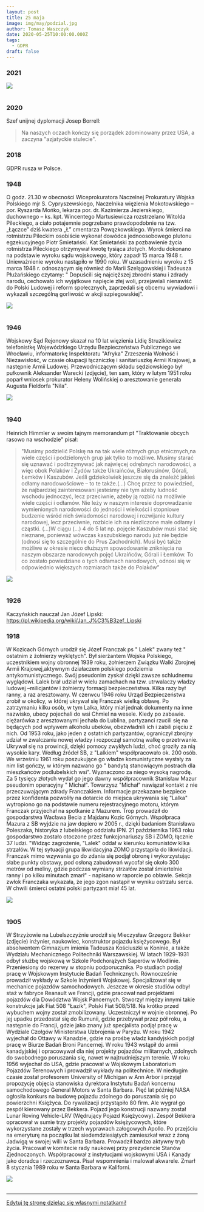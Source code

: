 ```yaml
---
layout: post
title: 25 maja
image: img/may/podzial.jpg
author: Tomasz Waszczyk
date: 2020-05-25T10:00:00.000Z
tags:
  - GDPR
draft: false
---
```


### 2021

<img src="./img/may/szczepienia.jpg"><br><br>

### 2020

Szef unijnej dyplomacji Josep Borrell:

> Na naszych oczach kończy się porządek zdominowany przez USA, a zaczyna "azjatyckie stulecie".

<!-- Zwyrodnialec IV RP
Ilustracja patologii w Sądzie Najwyższym jest to, że sędzią dyscyplinarnym jest były prokurator - sadysta, który od kobiety wymuszał zeznania między skurczami porodowymi.
Historię Marysi (imię autentyczne) opisałem rok temu w książce o Ziobrze. Jest dla mnie koronnym dowodem zwyrodnialstwa i bezkarności polskich prokuratorów. I tego, że sprawiedliwość jest w naszym wymiarze sprawiedliwości tylko ładnym szyldem i pustosłowiem, za którym nic się nie kryje. I to niezależnie od tego kto rządzi.
Mamy rok 2002. Marysia rozpoczyna pracę jako księgowa w firmie, która należy do człowieka o nazwisku nic jeszcze nikomu nie mówiącym: Marek Dochnal. Praca jak praca, formalności, dokumenty, podatki, deklaracje. Wszystko układa się dobrze, firma się rozwija a Marysia regularnie pobiera pensję i to całkiem atrakcyjną. Wszystko kończy się gdy jej szef trafia do aresztu za udział w aferze korupcyjnej a media ujawniają szczegóły procederu: wręczanie łapówek posłom SLD w zamian za korzystne rozwiązania legislacyjne. Dochnal trafia do aresztu i przechodzi do historii jako człowiek odsiadujący lata za kratkami bez wyroku.
Marysia, chcąc nie chcąc, staje się głównym świadkiem w sprawie. Katowicka prokuratura wzywa ją na przesłuchania. Marysia stawia się na każde wezwanie, odpowiada na pytania precyzyjnie ale zgodnie z prawdą. Mówi to, co wie i to, czego jest pewna. Nie mówi tego, czego nie wie, co gniewa prowadzącego sprawę prokuratora.
W 2006 roku sprawę przejmuje prokurator Adam Roch - "pistolet" ukierunkowany na jej dokończenie za wszelką cenę. Wiadomo, Dochnal to SLD, SLD to postkomuniści, postkomuniści to wróg PiS-u. Za ujawnienie wielkiej afery można by dostać nagrodę od samego Ziobry. Prokurator Roch zabiera się więc do działania.
24 listopada 2006 pod dom Marysi przyjeżdża policja i zatrzymuje ją. Prokurator Roch stawia jej zarzuty przestępstw gospodarczych na wiele milionów złotych. Zarzuty sformułowane są dość ogólnie. Prokurator Roch chce, aby Marysia pogrążyła swojego szefa zeznaniami, których oczekuje od niej prokuratura. Kobieta odmawia - nie będzie kłamać pod przysięgą. Rozgniewany prokurator Roch kieruje więc do sądu wniosek o areszt. Uzasadnia go tym, że... Marysia nie przyznała się do winy. To novum nawet jak na standardy IV RP - nieprzyznanie się staje się argumentem za aresztem. Sąd wniosek akceptuje. Sprawa ma dramatyczną wymowę. Marysia jest w dziewiątym miesiącu ciąży i to ciąży, którą lekarze uznają za zagrożoną. Z sądu w Katowicach policyjną suką jedzie przez całą Polskę do Grudziądza, bo tam się znajduje więzienny oddział położniczo - ginekologiczny. Autostrady A-1 jeszcze nie ma, droga jest dziurawa i podróż trwa bardzo długo. Dla ciężarnej Marysi jest to dodatkowa męka. Co więcej: prokuratura odmawia jej widzeń z mężem, choć takie prawo gwarantuje jej kodeks.
Po miesiącu, za kratkami, dla Marysi następuje czas rozwiązania. Staje się to przedmiotem "targów" z policją i prokuraturą. Marysia słyszy: "jak nie zeznasz (tego, co chcemy) to będziesz rodzić w celi". Rozumiecie to dobrze?
Szczegóły porodu znane są z listu, który przerażona Marysia wysyła do ówczesnej Pierwszej Damy - Marii Kaczyńskiej. List cytuję w książce o Ziobrze "Uwikłany" - kto ciekaw niech tam zajrzy. W skrócie: policjanci odbierali od Marysi zeznania między skurczami porodowymi. Oczywiście dbając o to, aby zeznania miały oczekiwaną treść, niekoniecznie zgodną z prawdą. Wyobrażacie to sobie? Sam list Marysi do prezydentowej jest jednym z bardziej wstrząsających dokumentów, jakie czytałem w życiu.
Marysia ma szczęście: dziecko rodzi się zdrowe. Wkrótce potem odzyskuje wolność. Kieruje sprawę do Trybunału w Strasburgu a ten stwierdza,że stosowane wobec niej metody "mają znamiona tortur". To, co sędziowie ze Strasburga piszą o postępowaniu polskich władz wystawia naszemu państwu jak najgorszą opinię. Normalnie do sprawy powinien wkroczyć prokurator i szybko (i na bardzo długo) za kratki posłać pana Rocha. Ostatecznie Marysia zgadza się na ugodę i dostaje odszkodowanie (z pieniędzy podatników).
Po ośmiu latach PiS wraca do władzy i bierze się za walkę z Sądem Najwyższym. Powstaje Izba Dyscyplinarna, która ma piętnować przestępstwa sędziów i prokuratorów. W niej sędzią, z nadania PiS i samego Ziobry, zostaje... Adam Roch. Nie wierzycie? To sprawdźcie w Internecie. Bandyta i zwyrodnialec ma teraz w majestacie prawa rozsądzać sprawy dotyczące nieprawidłowości w działaniach sądów i prokuratur. Jakie te wyroki będą - nietrudno się domyśleć. 
Gdyby w naszym kraju panowała elementarna sprawiedliwość, Roch zgniłby w więzieniu, z którego mógłby wyjść po wielu latach do przytułku dla bezdomnych, bo w tym czasie cały jego majątek (i pieniądze zarobione na pracy w więzieniu) powinien zostać skonfiskowany na odszkodowanie dla Marysi. Niby dlaczego za jego zwyrodnialstwo płacić ma podatnik? -->

### 2018

GDPR rusza w Polsce.

### 1948

O godz. 21.30 w obecności Wiceprokuratora Naczelnej Prokuratury Wojska Polskiego mjr S. Cypryszewskiego, Naczelnika więzienia Mokotowskiego – por. Ryszarda Mońko, lekarza por. dr. Kazimierza Jezierskiego, duchownego – ks. kpt. Wincentego Martusiewicza rozstrzelano Witolda Pileckiego, a ciało potajemnie pogrzebano prawdopodobnie na tzw. „Łączce” dziś kwatera „Ł” cmentarza Powązkowskiego. Wyrok śmierci na rotmistrzu Pileckim osobiście wykonał dowódca jednoosobowego plutonu egzekucyjnego Piotr Śmietański. Kat Śmietański za pozbawienie życia rotmistrza Pileckiego otrzymywał kwotę tysiąca złotych. Mordu dokonano na podstawie wyroku sądu wojskowego, który zapadł 15 marca 1948 r. Unieważnienie wyroku nastąpiło w 1990 roku.
W uzasadnieniu wyroku z 15 marca 1948 r. odnoszącym się również do Marii Szelągowskiej i Tadeusza Płużańskiego czytamy:
" Dopuścili się najcięższej zbrodni stanu i zdrady narodu, cechowało ich wyjątkowe napięcie złej woli, przejawiali nienawiść do Polski Ludowej i reform społecznych, zaprzedali się obcemu wywiadowi i wykazali szczególną gorliwość w akcji szpiegowskiej”.

<img src="./img/may/smierpilecki.jpg"><br><br>

### 1946

Wojskowy Sąd Rejonowy skazał na 10 lat więzienia Lidię Struzikiewicz telefonistkę Wojewódzkiego Urzędu Bezpieczeństwa Publicznego we Wrocławiu, informatorkę Inspektoratu "Afryka" Zrzeszenia Wolność i Niezawisłość, w czasie okupacji łączniczkę i sanitariuszkę Armii Krajowej, a następnie Armii Ludowej. Przewodniczącym składu sędziowskiego był pułkownik Aleksander Warecki (zdjęcie), ten sam, który w lutym 1951 roku poparł wniosek prokurator Heleny Wolińskiej o aresztowanie generała Augusta Fieldorfa "Nila".

<img src="./img/may/lidia.jpg"><br><br>

### 1940

Heinrich Himmler w swoim tajnym memorandum pt "Traktowanie obcych rasowo na wschodzie" pisał:

> "Musimy podzielić Polskę na na tak wiele różnych grup etnicznych,na wiele części i podzielonych grup jak tylko to możliwe. Musimy starać się uznawać i podtrzymywać jak najwięcej odrębnych narodowości, a więc obok Polaków i Żydów także Ukraińców, Białorusinów, Górali, Łemków i Kaszubów. Jeśli gdziekolwiek jeszcze się da znaleźć jakieś odłamy narodowościowe – to te także.(...) Chcę przez to powiedzieć, że najbardziej zainteresowani jesteśmy nie tym ażeby ludność wschodu jednoczyć, lecz przeciwnie, ażeby ją rozbić na możliwie wiele części i odłamów. Nie leży w naszym interesie doprowadzanie wymienionych narodowości do jedności i wielkości i stopniowe budzenie wśród nich świadomości narodowej i rozwijanie kultury narodowej, lecz przeciwnie, rozbicie ich na niezliczone małe odłamy i cząstki. (...)W ciągu (...) 4 do 5 lat np. pojęcie Kaszubów musi stać się nieznane, ponieważ wówczas kaszubskiego narodu już nie będzie (odnosi się to szczególnie do Prus Zachodnich). Musi być także możliwe w okresie nieco dłuższym spowodowanie zniknięcia na naszym obszarze narodowych pojęć Ukraińców, Górali i Łemków. To co zostało powiedziane o tych odłamach narodowych, odnosi się w odpowiednio większych rozmiarach także do Polaków”

<img src="./img/may/podzial.jpg"><br><br>

### 1926

Kaczyńskich nauczał Jan Józef Lipski: https://pl.wikipedia.org/wiki/Jan_J%C3%B3zef_Lipski

### 1918

W Kozicach Górnych urodził się Józef Franczak ps " Lalek" zwany też " ostatnim z żołnierzy wyklętych".
Był sierżantem Wojska Polskiego, uczestnikiem wojny obronnej 1939 roku, żołnierzem Związku Walki Zbrojnej Armii Krajowej,aktywnym działaczem polskiego podziemia antykomunistycznego. Swój pseudonim zyskał dzięki zawsze schludnemu wyglądowi.
Lalek brał udział w wielu zamachach na tzw. utrwalaczy władzy ludowej –milicjantów i żołnierzy formacji bezpieczeństwa. Kilka razy był ranny, a raz aresztowany. W czerwcu 1946 roku Urząd Bezpieczeństwa zrobił w okolicy, w której ukrywał się Franczak wielką obławę. Po zatrzymaniu kilku osób, w tym Lalka, który miał jednak dokumenty na inne nazwisko, ubecy pojechali do wsi Chmiel na wesele.
Kiedy po zabawie. ciężarówka z
aresztowanymi jechała do Lublina,
partyzanci rzucili się na będących pod wpływem alkoholu ubeków, obezwładnili ich i zabili pięciu z nich.
Od 1953 roku, jako jeden z ostatnich partyzantów, ograniczył zbrojny udział w zwalczaniu nowej
władzy i rozpoczął samotną walkę o przetrwanie. Ukrywał się na prowincji, dzięki pomocy zwykłych ludzi, choć groziły za nią wysokie kary. Według źródeł SB, z "Lalkiem"
współpracowało ok. 200 osób.
We wrześniu 1961 roku poszukujące go władze komunistyczne wysłały za nim list gończy, w którym nazwano go " bandytą stanowiącym postrach dla mieszkańców podlubelskich wsi". Wyznaczono za niego wysoką nagrodę. Za 5 tysięcy złotych wydał go jego dawny współpracownik Stanisław Mazur pseudonim operacyjny " Michał".
Towarzysz "Michał" nawiązał kontakt z nie przeczuwającym zdrady Franczakiem. Informacje przekazane bezpiece przez konfidenta pozwoliły na dotarcie do miejsca ukrywania się "Lalka" wytropiono go na podstawie numeru rejestracyjnego motoru,
którym Franczak przyjechał na spotkanie z Mazurem. Trop prowadził do gospodarstwa Wacława Becia z Majdanu Kozic Górnych.
Współpraca Mazura z SB wyjdzie na jaw dopiero w 2005 r., dzięki badaniom Stanisława Poleszaka, historyka z lubelskiego oddziału IPN.
21 października 1963 roku gospodarstwo zostało otoczone przez funkcjonariuszy SB i ZOMO, łącznie 37 ludzi. "Widząc zagrożenie, "Lalek" oddał w kierunku komunistów kilka strzałów. W tej sytuacji grupa likwidacyjna ZOMO przystąpiła do likwidacji. Franczak mimo wzywania go do zdania się podjął obronę i wykorzystując słabe punkty obstawy, pod osłoną zabudowań wycofał się około 300 metrów od meliny, gdzie podczas wymiany strzałów został śmiertelnie ranny i po kilku minutach zmarł" - napisano w raporcie po obławie.
Sekcja zwłok Franczaka wykazała, że jego zgon nastąpił w wyniku ostrzału serca. W chwili śmierci ostatni polski partyzant miał 45 lat.

<img src="./img/may/franczak.jpg"><br><br>

### 1905

W Strzyżowie na Lubelszczyźnie urodził się Mieczysław Grzegorz Bekker (zdjęcie) inżynier, naukowiec, konstruktor pojazdu księżycowego.
Był absolwentem Gimnazjum imienia Tadeusza Kościuszki w Koninie, a także Wydziału Mechanicznego Politechniki Warszawskiej. W latach 1929-1931 odbył służbę wojskową w Szkole Podchorążych Saperów w Modlinie. Przeniesiony do rezerwy w stopniu podporucznika. Po studiach podjął pracę w Wojskowym Instytucie Badań Technicznych. Równocześnie prowadził wykłady w Szkole Inżynierii Wojskowej. Specjalizował się w mechanice pojazdów samochodowych. Jeszcze w okresie studiów odbył staż w fabryce Reanault we Francji, gdzie pracował nad projektami pojazdów dla Dowództwa Wojsk Pancernych. Stworzył między innymi takie konstrukcje jak Fiat 508 "Łazik", Polski Fiat 508/518.
Na krótko przed wybuchem wojny został zmobilizowany. Uczestniczył w wojnie obronnej. Po jej upadku przedostał się do Rumunii, gdzie przebywał przez pół roku, a następnie do Francji, gdzie jako znany już specjalista podjął pracę w Wydziale Czołgów Ministerstwa Uzbrojenia w Paryżu. W roku 1942 wyjechał do Ottawy w Kanadzie, gdzie na prośbę władz kandyjskich podjął pracę w Biurze Badań Broni Pancernej. W roku 1943 wstąpił do armii kanadyjskiej i opracowywał dla niej projekty pojazdów militarnych, zdolnych do swobodnego poruszania się, nawet w najtrudniejszym terenie. W roku 1956 wyjechał do USA, gdzie pracował w Wojskowym Laboratorium Pojazdów Terenowych i prowadził wykłady na politechnice. W niedługim czasie został profesorem University of Michigan w Ann Arbor i przyjął propozycję objęcia stanowiska dyrektora Instytutu Badań koncernu samochodowego General Motors w Santa Barbara. Pięć lat później NASA ogłosiła konkurs na budowę pojazdu zdolnego do poruszania się po powierzchni Księżyca. Do rywalizacji przystąpiło 80 firm. Ale wygrał go zespół kierowany przez Bekkera. Pojazd jego konstrucji nazwany został Lunar Roving Vehicle-LRV (Wędrujący Pojazd Księżycowy). Zespół Bekkera opracował w sumie trzy projekty pojazdów księżycowych, które wykorzystane zostały w trzech wyprawach załogowych Apollo.
Po przejściu na emeryturę na początku lat siedemdziesiątych zamieszkał wraz z żoną Jadwigą w swojej willi w Santa Barbara. Prowadził bardzo aktywny tryb życia. Pracował w komitecie rady naukowej przy prezydencie Stanów Zjednoczonych. Współpracował z instytucjami wojskowymi USA i Kanady jako doradca i rzeczoznawca. Pisał wspomnienia i malował akwarele.
Zmarł 8 stycznia 1989 roku w Santa Barbara w Kaliforni.

<img src="./img/may/bekker.jpg"><br><br>

---

<a href="https://github.com/TomaszWaszczyk/historia.waszczyk.com/edit/master/src/content/may-25.md" target="_blank">Edytuj tę stronę dzieląc się własnymi notatkami!</a>
